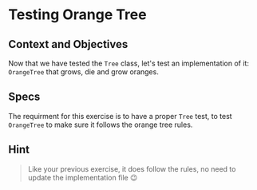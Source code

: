 # Testing Orange Tree

## Context and Objectives

Now that we have tested the `Tree` class, let's test an implementation of it: `OrangeTree` that grows, die and grow oranges.

## Specs

The requirment for this exercise is to have a proper `Tree` test, to test `OrangeTree` to make sure it follows the orange tree rules.

## Hint

> Like your previous exercise, it does follow the rules, no need to update the implementation file 😉
